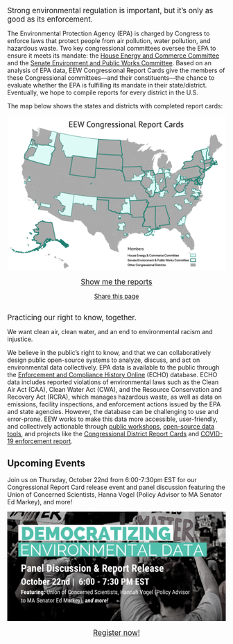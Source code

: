 <!--This is the main content file to edit for this page. It is embedded in src/pages/index.js, which adds additional content-->

<big>Strong environmental regulation is important, but it’s only as good as its enforcement.</big>

The Environmental Protection Agency (EPA) is charged by Congress to enforce laws that protect people from air pollution, water pollution, and hazardous waste. Two key congressional committees oversee the EPA to ensure it meets its mandate: the <a href="https://energycommerce.house.gov/" target=_blank >House Energy and Commerce Committee</a> and the <a href="https://www.epw.senate.gov/public/" target=_blank >Senate Environment and Public Works Committee</a>. Based on an analysis of EPA data, EEW Congressional Report Cards give the members of these Congressional committees—and their constituents—the chance to evaluate whether the EPA is fulfilling its mandate in their state/district. Eventually, we hope to compile reports for every district in the U.S.

The map below shows the states and districts with completed report cards:


[![Map of representatives on EPA oversight committees, covered by EEW Congressional Report Cards project](eew-map.png)](/reports "EEW's Reports Page")

<big><center><a href="/reports">Show me the reports</a></center></big>

<!--handy encoder if you want to change the tweet text: https://meyerweb.com/eric/tools/dencoder/ -->
<center><a href="https://twitter.com/intent/tweet?text=EPA%20is%20overseen%20by%20two%20congressional%20committees.%20%40EnviroDGI%20took%20a%20look%20at%20environmental%20enforcement%20in%20committee%20members%27%20home%20districts%3A%20environmentalenforcementwatch.org%20%23EEWatch" target=_blank >Share this page</a></center>

<br />

<big>Practicing our right to know, together.</big>

We want clean air, clean water, and an end to environmental racism and injustice. 

We believe in the public’s right to know, and that we can collaboratively design public open-source systems to analyze, discuss, and act on environmental data collectively. EPA data is available to the public through the <a href="https://echo.epa.gov/" target=_blank >Enforcement and Compliance History Online</a> (ECHO) database. ECHO data includes reported violations of environmental laws such as the Clean Air Act (CAA), Clean Water Act (CWA), and the Resource Conservation and Recovery Act (RCRA), which manages hazardous waste, as well as data on emissions, facility inspections, and enforcement actions issued by the EPA and state agencies. However, the database can be challenging to use and error-prone. EEW works to make this data more accessible, user-friendly, and collectively actionable through <a href="/events">public workshops</a>, <a href="https://github.com/edgi-govdata-archiving" target=_blank >open-source data tools</a>, and projects like the <a href="/reports">Congressional District Report Cards</a> and <a href="https://envirodatagov.org/more-permission-to-pollute-the-decline-of-epa-enforcement-and-industry-compliance-during-covid/" target=_blank >COVID-19 enforcement report</a>.

## Upcoming Events

Join us on Thursday, October 22nd from 6:00-7:30pm EST for our Congressional Report Card release event and panel discussion featuring the Union of Concerned Scientists, Hanna Vogel (Policy Advisor to MA Senator Ed Markey), and more!

<a href="https://us02web.zoom.us/webinar/register/WN_dAn8xJF9Tqm1aiC1A8Ysig" target=_blank >

  ![Panel Discussion & Report Release October 22 6-7:30pm EST Featuring Union of Concerned Scientists, Hanah Vogel (Policy Advisor to MA Senator Ed Markey), and more](release-event.png)

  <big><center>Register now!</center></big>
  
</a>
